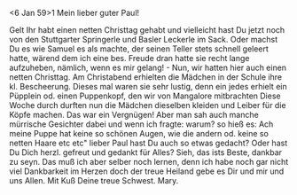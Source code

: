  <6 Jan 59>1
Mein lieber guter Paul!

Gelt Ihr habt einen netten Christtag gehabt und vielleicht hast Du jetzt noch von den Stuttgarter Springerle und Basler Leckerle im Sack. Oder machst Du es wie Samuel es als machte, der seinen Teller stets schnell geleert hatte, wärend dem ich eine bes. Freude dran hatte sie recht lange aufzuheben, nämlich, wenn es mir gelang! - Nun, wir hatten hier auch einen netten Christtag. Am Christabend erhielten die Mädchen in der Schule ihre kl. Bescheerung. Dieses mal waren sie sehr lustig, denn ein jedes erhielt ein Püpplein od. einen Puppenkopf, den wir von Mangalore mitbrachten Diese Woche durch durften nun die Mädchen dieselben kleiden und Leiber für die Köpfe machen. Das war ein Vergnügen! Aber man sah auch manche mürrische Gesichter dabei und wenn ich fragte: warum? so hieß es: Ach meine Puppe hat keine so schönen Augen, wie die andern od. keine so netten Haare etc etc" lieber Paul hast Du auch so etwas gedacht? Oder hast Du Dich herzl. gefreut und gedankt für Alles? Sieh, das ists Beste, dankbar zu seyn. Das muß ich aber selber noch lernen, denn ich habe noch gar nicht viel Dankbarkeit im Herzen doch der treue Heiland gebe es Dir und mir und uns Allen. 
 Mit Kuß Deine treue Schwest. Mary.

